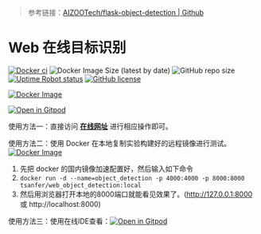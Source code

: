 
> 参考链接：[AIZOOTech/flask-object-detection | Github](https://github.com/AIZOOTech/flask-object-detection)

# Web 在线目标识别

[![Docker ci](https://github.com/Tsanfer/web_object_detection/actions/workflows/docker-publish.yml/badge.svg)](https://github.com/Tsanfer/web_object_detection/actions/workflows/docker-publish.yml)
![Docker Image Size (latest by date)](https://img.shields.io/docker/image-size/tsanfer/web_object_detection?label=Docker%20image%20size&sort=date)
![GitHub repo size](https://img.shields.io/github/repo-size/Tsanfer/web_object_detection)
[![Uptime Robot status](https://img.shields.io/uptimerobot/status/m788067363-2813a393b48f8d4bd77ebbdf?label=Web%20status)](https://stats.uptimerobot.com/BRvBpuVrpD/788067363)
[![GitHub license](https://img.shields.io/github/license/Tsanfer/web_object_detection)](https://github.com/Tsanfer/web_object_detection/blob/main/LICENSE)

[![Docker Image](https://img.shields.io/badge/Docker%20Image-2496ED?style=flat-square&logo=Docker&logoColor=white)](https://hub.docker.com/r/tsanfer/web_object_detection)

[![Open in Gitpod](https://img.shields.io/badge/Gitpod-ready--to--code-blue?logo=gitpod)](https://gitpod.io/#https://github.com/Tsanfer/web_object_detection)

使用方法一：直接访问 [**在线网址**](http://clouddisk.tsanfer.xyz:8000/) 进行相应操作即可。

使用方法二：使用 Docker 在本地复制实验构建好的远程镜像进行测试。 [![Docker Image](https://img.shields.io/badge/Docker%20Image-2496ED?style=flat-square&logo=Docker&logoColor=white)](https://hub.docker.com/r/tsanfer/web_object_detection)
1. 先把 docker 的国内镜像加速配置好，然后输入如下命令
2. `docker run -d --name=object_detection -p 4000:4000 -p 8000:8000 tsanfer/web_object_detection:local`
3. 然后用浏览器打开本地的8000端口就能看见效果了。(http://127.0.0.1:8000 或 http://localhost:8000)

使用方法三：使用在线IDE查看：[![Open in Gitpod](https://img.shields.io/badge/Gitpod-ready--to--code-blue?logo=gitpod)](https://gitpod.io/#https://github.com/Tsanfer/web_object_detection)
